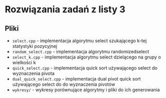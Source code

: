# Rozwiązania zadań z listy 3

## Pliki
 - `select.cpp` - implementacja algorytmu select szukającego k-tej statystyki pozycyjnej
 - `random_select.cpp` - implementacja algorytmu randomizedselect
 - `select_k.cpp` - implementacja algorytmu select dzielącego na grupy o wielkości k
 - `quick_select.cpp` - implementacja quick sort używającego select do wyznaczenia pivota
 - `dual_quick_select.cpp` - implementacja dual pivot quick sort używającego select do do wyznaczenia pivotów
 - `wykresy/` - wykresy porównujące algorytmy i pliki do ich generowania